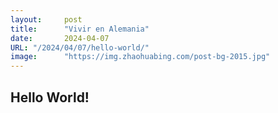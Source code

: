 ```yaml
---
layout:     post 
title:      "Vivir en Alemania"
date:       2024-04-07
URL: "/2024/04/07/hello-world/"
image:      "https://img.zhaohuabing.com/post-bg-2015.jpg"
---
```



## Hello World!
